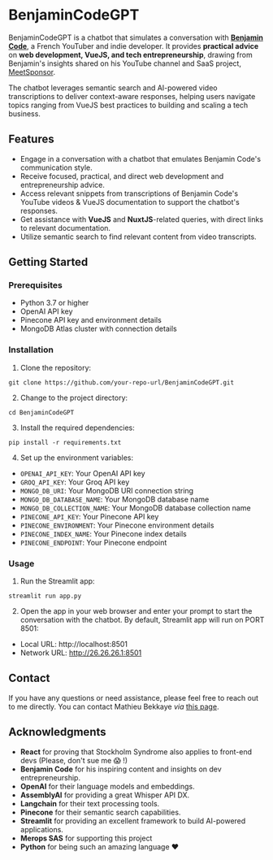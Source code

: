# BenjaminCodeGPT

BenjaminCodeGPT is a chatbot that simulates a conversation with [**Benjamin Code**](https://www.youtube.com/channel/UCLOAPb7ATQUs_nDs9ViLcMw), a French YouTuber and indie developer. It provides **practical advice** on **web development, VueJS, and tech entrepreneurship**, drawing from Benjamin's insights shared on his YouTube channel and SaaS project, [MeetSponsor](https://meetsponsors.com/).

The chatbot leverages semantic search and AI-powered video transcriptions to deliver context-aware responses, helping users navigate topics ranging from VueJS best practices to building and scaling a tech business.

## Features

- Engage in a conversation with a chatbot that emulates Benjamin Code's communication style.
- Receive focused, practical, and direct web development and entrepreneurship advice.
- Access relevant snippets from transcriptions of Benjamin Code's YouTube videos & VueJS documentation to support the chatbot's responses.
- Get assistance with **VueJS** and **NuxtJS**-related queries, with direct links to relevant documentation.
- Utilize semantic search to find relevant content from video transcripts.

## Getting Started

### Prerequisites

- Python 3.7 or higher
- OpenAI API key
- Pinecone API key and environment details
- MongoDB Atlas cluster with connection details

### Installation

1. Clone the repository:
```
git clone https://github.com/your-repo-url/BenjaminCodeGPT.git
```
2. Change to the project directory:
```
cd BenjaminCodeGPT
```
3. Install the required dependencies:
```
pip install -r requirements.txt
```
4. Set up the environment variables:
- `OPENAI_API_KEY`: Your OpenAI API key
- `GROQ_API_KEY`: Your Groq API key
- `MONGO_DB_URI`: Your MongoDB URI connection string
- `MONGO_DB_DATABASE_NAME`: Your MongoDB database name
- `MONGO_DB_COLLECTION_NAME`: Your MongoDB database collection name
- `PINECONE_API_KEY`: Your Pinecone API key
- `PINECONE_ENVIRONMENT`: Your Pinecone environment details
- `PINECONE_INDEX_NAME`: Your Pinecone index details
- `PINECONE_ENDPOINT`: Your Pinecone endpoint


### Usage

1. Run the Streamlit app:
```
streamlit run app.py
```
2. Open the app in your web browser and enter your prompt to start the conversation with the chatbot. By default, Streamlit app will run on PORT 8501: 
- Local URL: http://localhost:8501
- Network URL: http://26.26.26.1:8501


## Contact

If you have any questions or need assistance, please feel free to reach out to me directly. You can contact Mathieu Bekkaye *via* [this page](https://many.bio/mathieubk).


## Acknowledgments

- **React** for proving that Stockholm Syndrome also applies to front-end devs (Please, don't sue me 😱 !)
- **Benjamin Code** for his inspiring content and insights on dev entrepreneurship.
- **OpenAI** for their language models and embeddings.
- **AssemblyAI** for providing a great Whisper API DX.
- **Langchain** for their text processing tools.
- **Pinecone** for their semantic search capabilities.
- **Streamlit** for providing an excellent framework to build AI-powered applications.
- **Merops SAS** for supporting this project
- **Python** for being such an amazing language ❤️
